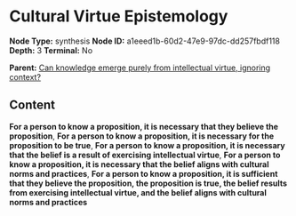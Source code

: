 # Cultural Virtue Epistemology

**Node Type:** synthesis
**Node ID:** a1eeed1b-60d2-47e9-97dc-dd257fbdf118
**Depth:** 3
**Terminal:** No

**Parent:** [Can knowledge emerge purely from intellectual virtue, ignoring context?](can-knowledge-emerge-purely-from-intellectual-virtue-ignoring-context.md)

## Content

**For a person to know a proposition, it is necessary that they believe the proposition**, **For a person to know a proposition, it is necessary for the proposition to be true**, **For a person to know a proposition, it is necessary that the belief is a result of exercising intellectual virtue**, **For a person to know a proposition, it is necessary that the belief aligns with cultural norms and practices**, **For a person to know a proposition, it is sufficient that they believe the proposition, the proposition is true, the belief results from exercising intellectual virtue, and the belief aligns with cultural norms and practices**
